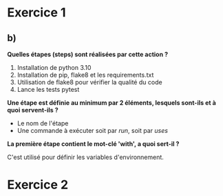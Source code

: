 # Exercice 1

## b)

**Quelles étapes (steps) sont réalisées par cette action ?**

1. Installation de python 3.10
2. Installation de pip, flake8 et les requirements.txt
3. Utilisation de flake8 pour vérifier la qualité du code
4. Lance les tests pytest

**Une étape est définie au minimum par 2 éléments, lesquels sont-ils et à quoi servent-ils ?**

- Le nom de l'étape
- Une commande à exécuter soit par *run*, soit par *uses*

**La première étape contient le mot-clé 'with', a quoi sert-il ?**

C'est utilisé pour définir les variables d'environnement.


# Exercice 2

